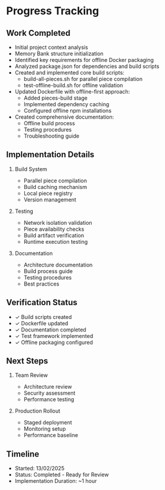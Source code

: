 # Progress Tracking

## Work Completed
- Initial project context analysis
- Memory Bank structure initialization
- Identified key requirements for offline Docker packaging
- Analyzed package.json for dependencies and build scripts
- Created and implemented core build scripts:
  - build-all-pieces.sh for parallel piece compilation
  - test-offline-build.sh for offline validation
- Updated Dockerfile with offline-first approach:
  - Added pieces-build stage
  - Implemented dependency caching
  - Configured offline npm installations
- Created comprehensive documentation:
  - Offline build process
  - Testing procedures
  - Troubleshooting guide

## Implementation Details
1. Build System
   - Parallel piece compilation
   - Build caching mechanism
   - Local piece registry
   - Version management

2. Testing
   - Network isolation validation
   - Piece availability checks
   - Build artifact verification
   - Runtime execution testing

3. Documentation
   - Architecture documentation
   - Build process guide
   - Testing procedures
   - Best practices

## Verification Status
- ✓ Build scripts created
- ✓ Dockerfile updated
- ✓ Documentation completed
- ✓ Test framework implemented
- ✓ Offline packaging configured

## Next Steps
1. Team Review
   - Architecture review
   - Security assessment
   - Performance testing

2. Production Rollout
   - Staged deployment
   - Monitoring setup
   - Performance baseline

## Timeline
- Started: 13/02/2025
- Status: Completed - Ready for Review
- Implementation Duration: ~1 hour